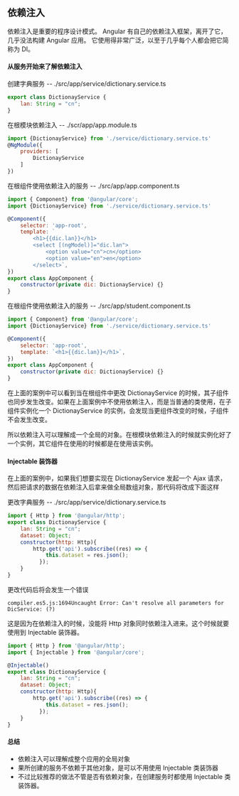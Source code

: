 ## 依赖注入
依赖注入是重要的程序设计模式。 Angular 有自己的依赖注入框架，离开了它，几乎没法构建 Angular 应用。 它使用得非常广泛，以至于几乎每个人都会把它简称为 DI。

#### 从服务开始来了解依赖注入
创建字典服务 -- ./src/app/service/dictionary.service.ts
```javascript
export class DictionayService {
    lan: String = "cn";
}
```
在根模块依赖注入 -- ./scr/app/app.module.ts
```javascript
import {DictionayService} from './service/dictionary.service.ts'
@NgModule({
    providers: [
        DictionayService 
    ]
})
```
在根组件使用依赖注入的服务 -- ./src/app/app.component.ts 
```javascript
import { Component} from '@angular/core';
import {DictionayService} from './service/dictionary.service.ts'

@Component({
    selector: 'app-root',
    template: `
        <h1>{{dic.lan}}</h1>
        <select [(ngModel)]="dic.lan">
            <option value="cn">cn</option>
            <option value="en">en</option>
        </select>`,
})
export class AppComponent {
    constructor(private dic: DictionayService) {}
}
```
在根组件使用依赖注入的服务 -- ./src/app/student.component.ts  
```javascript
import { Component} from '@angular/core';
import {DictionayService} from './service/dictionary.service.ts'

@Component({
    selector: 'app-root',
    template: `<h1>{{dic.lan}}</h1>`,
})
export class AppComponent {
    constructor(private dic: DictionayService) {}
}
```

在上面的案例中可以看到当在根组件中更改 DictionayService 的时候，其子组件也同步发生改变。如果在上面案例中不使用依赖注入，而是当普通的类使用，在子组件实例化一个 DictionayService 的实例，会发现当更组件改变的时候，子组件不会发生改变。

所以依赖注入可以理解成一个全局的对象。在根模块依赖注入的时候就实例化好了一个实例，其它组件在使用的时候都是在使用该实例。

#### Injectable 装饰器
在上面的案例中，如果我们想要实现在 DictionayService 发起一个 Ajax 请求，然后把请求的数据在依赖注入后拿来做全局数组对象，那代码将改成下面这样

更改字典服务 -- ./src/app/service/dictionary.service.ts
```javascript
import { Http } from '@angular/http';
export class DictionayService {
    lan: String = "cn";
    dataset: Object;
    constructor(http: Http){
        http.get('api').subscribe((res) => {
            this.dataset = res.json();
          });
    }    
}
```
更改代码后将会发生一个错误  
```
compiler.es5.js:1694Uncaught Error: Can't resolve all parameters for DicService: (?)
```
这是因为在依赖注入的时候，没能将 Http 对象同时依赖注入进来。这个时候就要使用到 Injectable 装饰器。
```javascript
import { Http } from '@angular/http';
import { Injectable } from '@angular/core';

@Injectable()
export class DictionayService {
    lan: String = "cn";
    dataset: Object;
    constructor(http: Http){
        http.get('api').subscribe((res) => {
            this.dataset = res.json();
          });
    }    
}
```

#### 总结
- 依赖注入可以理解成整个应用的全局对象
- 果所创建的服务不依赖于其他对象，是可以不用使用 Injectable 类装饰器
- 不过比较推荐的做法不管是否有依赖对象，在创建服务时都使用 Injectable 类装饰器。